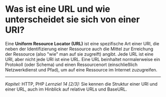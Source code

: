 # Was ist eine URL und wie unterscheidet sie sich von einer URI?

Eine **Uniform Resource Locator (URL)** ist eine spezifische Art einer URI, die neben der Identifizierung einer Ressource auch die Mittel zur Erreichung der Ressource (also "wie" man auf sie zugreift) angibt. Jede URL ist eine URI, aber nicht jede URI ist eine URL. Eine URL beinhaltet normalerweise ein Protokoll (oder Schema) und einen Ressourcenort (einschließlich Netzwerkdienst und Pfad), um auf eine Ressource im Internet zuzugreifen.

---

_Kapitel:_ HTTP, PHP
_Lernziel 14 \[2/3\]:_ Sie kennen die Struktur einer URI und einer URL, auch im Hinblick auf relative URLs und BaseURL.
